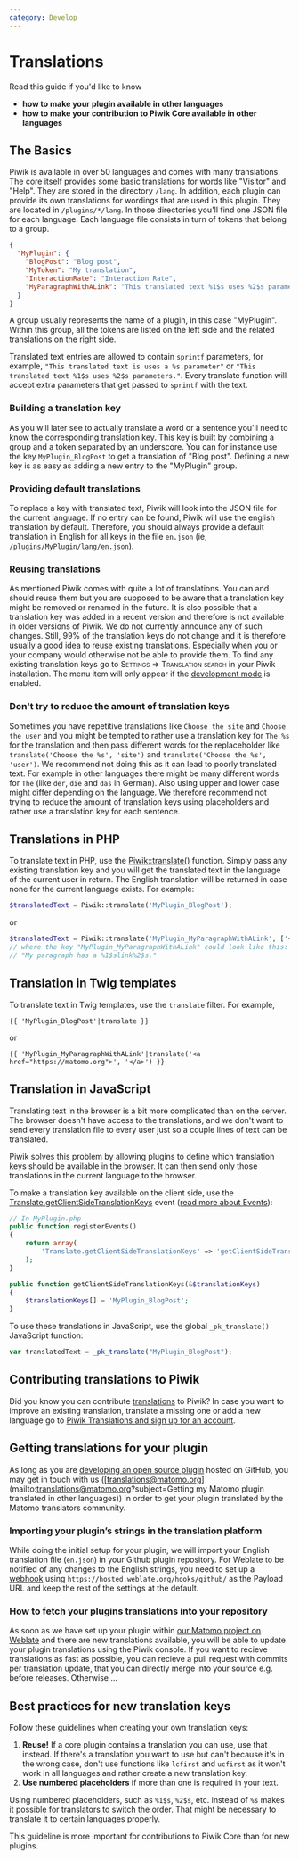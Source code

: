 ```yaml
---
category: Develop
---
```


# Translations

<!-- Meta (to be deleted)
Purpose:
- describe how to make plugins/contributions available in different languages,
- describe how to use internationalization in twig templates & in PHP code,
- describe how to create new translation keys (ie, reuse as much as possible),
- describe how plugin developers can use otrance (possible?)

Audience: plugin developers

Expected Result:

Notes:

What's missing? (stuff in my list that was not in when I wrote the 1st draft)
- plugin developers + otrance
-->

Read this guide if you'd like to know

- **how to make your plugin available in other languages**
- **how to make your contribution to Piwik Core available in other languages**

## The Basics

Piwik is available in over 50 languages and comes with many translations. The core itself provides some basic translations for words like "Visitor" and "Help". They are stored in the directory <code>/lang</code>. In addition, each plugin can provide its own translations for wordings that are used in this plugin. They are located in <code>/plugins/\*/lang</code>. In those directories you'll find one JSON file for each language. Each language file consists in turn of tokens that belong to a group.

```json
{
  "MyPlugin": {
    "BlogPost": "Blog post",
    "MyToken": "My translation",
    "InteractionRate": "Interaction Rate",
    "MyParagraphWithALink": "This translated text %1$s uses %2$s parameters."
  }
}
```

A group usually represents the name of a plugin, in this case "MyPlugin". Within this group, all the tokens are listed on the left side and the related translations on the right side.

Translated text entries are allowed to contain `sprintf` parameters, for example, `"This translated text is uses a %s parameter"` or `"This translated text %1$s uses %2$s parameters."`. Every translate function will accept extra parameters that get passed to `sprintf` with the text.

### Building a translation key

As you will later see to actually translate a word or a sentence you'll need to know the corresponding translation key. This key is built by combining a group and a token separated by an underscore. You can for instance use the key `MyPlugin_BlogPost` to get a translation of "Blog post". Defining a new key is as easy as adding a new entry to the "MyPlugin" group.

### Providing default translations

To replace a key with translated text, Piwik will look into the JSON file for the current language. If no entry can be found, Piwik will use the english translation by default. Therefore, you should always provide a default translation in English for all keys in the file `en.json` (ie, `/plugins/MyPlugin/lang/en.json`).

### Reusing translations

As mentioned Piwik comes with quite a lot of translations. You can and should reuse them but you are supposed to be aware that a translation key might be removed or renamed in the future. It is also possible that a translation key was added in a recent version and therefore is not available in older versions of Piwik. We do not currently announce any of such changes. Still, 99% of the translation keys do not change and it is therefore usually a good idea to reuse existing translations. Especially when you or your company would otherwise not be able to provide them. To find any existing translation keys go to <span style="font-variant: small-caps">Settings =&gt; Translation search</span> in your Piwik installation. The menu item will only appear if the [development mode](https://developer.matomo.org/guides/getting-started-part-1#enable-development-mode) is enabled.

### Don't try to reduce the amount of translation keys

Sometimes you have repetitive translations like `Choose the site` and `Choose the user` and you might be tempted to rather use a translation key for `The %s` for the translation and then pass different words for the replaceholder like `translate('Choose the %s', 'site')` and `translate('Choose the %s', 'user')`. We recommend not doing this as it can lead to poorly translated text. For example in other languages there might be many different words for `The` (like `der`, `die` and `das` in German). Also using upper and lower case might differ depending on the language. We therefore recommend not trying to reduce the amount of translation keys using placeholders and rather use a translation key for each sentence.

## Translations in PHP

To translate text in PHP, use the [Piwik::translate()](/api-reference/Piwik/Piwik#translate) function. Simply pass any existing translation key and you will get the translated text in the language of the current user in return. The English translation will be returned in case none for the current language exists. For example:

```php
$translatedText = Piwik::translate('MyPlugin_BlogPost');
```

or

```php
$translatedText = Piwik::translate('MyPlugin_MyParagraphWithALink', ['<a href="https://matomo.org">', '</a>']);
// where the key "MyPlugin_MyParagraphWithALink" could look like this:
// "My paragraph has a %1$slink%2$s."
```

## Translation in Twig templates

To translate text in Twig templates, use the `translate` filter. For example,

```twig
{{ 'MyPlugin_BlogPost'|translate }}
```

or

```twig
{{ 'MyPlugin_MyParagraphWithALink'|translate('<a href="https://matomo.org">', '</a>') }}
```

## Translation in JavaScript

Translating text in the browser is a bit more complicated than on the server. The browser doesn't have access to the translations, and we don't want to send every translation file to every user just so a couple lines of text can be translated.

Piwik solves this problem by allowing plugins to define which translation keys should be available in the browser. It can then send only those translations in the current language to the browser.

To make a translation key available on the client side, use the [Translate.getClientSideTranslationKeys](/api-reference/events#translategetclientsidetranslationkeys) event ([read more about Events](/guides/events)):

```php
// In MyPlugin.php
public function registerEvents()
{
    return array(
        'Translate.getClientSideTranslationKeys' => 'getClientSideTranslationKeys'
    );
}

public function getClientSideTranslationKeys(&$translationKeys)
{
    $translationKeys[] = 'MyPlugin_BlogPost';
}
```

To use these translations in JavaScript, use the global `_pk_translate()` JavaScript function:

```javascript
var translatedText = _pk_translate("MyPlugin_BlogPost");
```

## Contributing translations to Piwik

Did you know you can contribute [translations](https://matomo.org/translations/) to Piwik? In case you want to improve an existing translation, translate a missing one or add a new language go to [Piwik Translations and sign up for an account](https://www.transifex.com/matomo/).

## Getting translations for your plugin

As long as you are [developing an open source plugin](https://developer.matomo.org/develop) hosted on GitHub, you may get in touch with us ([translations@matomo.org](mailto:translations@matomo.org?subject=Getting my Matomo plugin translated in other languages)) in order to get your plugin translated by the Matomo translators community.


### Importing your plugin’s strings in the translation platform

While doing the initial setup for your plugin, we will import your English translation file (`en.json`) in your Github plugin repository. For Weblate to be notified of any changes to the English strings, you need to set up a [webhook](https://docs.weblate.org/en/latest/admin/continuous.html#github-setup) using `https://hosted.weblate.org/hooks/github/` as the Payload URL and keep the rest of the settings at the default.


### How to fetch your plugins translations into your repository

As soon as we have set up your plugin within [our Matomo project on Weblate](https://hosted.weblate.org/projects/matomo/) and there are new translations available, you will be able to update your plugin translations using the Piwik console. If you want to recieve translations as fast as possible, you can recieve a pull request with commits per translation update, that you can directly merge into your source e.g. before releases. Otherwise ... 

## Best practices for new translation keys

Follow these guidelines when creating your own translation keys:

1. **Reuse!** If a core plugin contains a translation you can use, use that instead. If there's a translation you want to use but can't because it's in the wrong case, don't use functions like `lcfirst` and `ucfirst` as it won't work in all languages and rather create a new translation key.
2. **Use numbered placeholders** if more than one is required in your text.

Using numbered placeholders, such as `%1$s`, `%2$s`, etc. instead of `%s` makes it possible for translators to switch the order. That might be necessary to translate it to certain languages properly.

This guideline is more important for contributions to Piwik Core than for new plugins.

